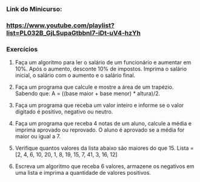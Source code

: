 ### Link do Minicurso:
### https://www.youtube.com/playlist?list=PL032B_GjLSupaGtbbnl7-iDt-uV4-hzYh

### Exercícios

1) Faça um algoritmo para ler o salário de um funcionário e aumentar em 10%. Após o aumento, desconte 10% de impostos. Imprima o salário inicial, o salário com o aumento e o salário final. 

2) Faça um programa que calcule e mostre a área de um trapézio. Sabendo que: A = ((base maior + base menor) * altura)/2. 

3) Faça um programa que receba um valor inteiro e informe se o valor digitado é positivo, negativo ou neutro.

4) Faça um programa que receba 4 notas de um aluno, calcule a média e imprima aprovado ou reprovado. O aluno é aprovado se a média for maior ou igual a 7.

5) Verifique quantos valores da lista abaixo são maiores do que 15. Lista = [2, 4, 6, 10, 20, 1, 8, 19, 15, 7, 41, 3, 16, 12]

6) Escreva um algoritmo que receba 6 valores, armazene os negativos em uma lista e imprima a quantidade de valores positivos.
